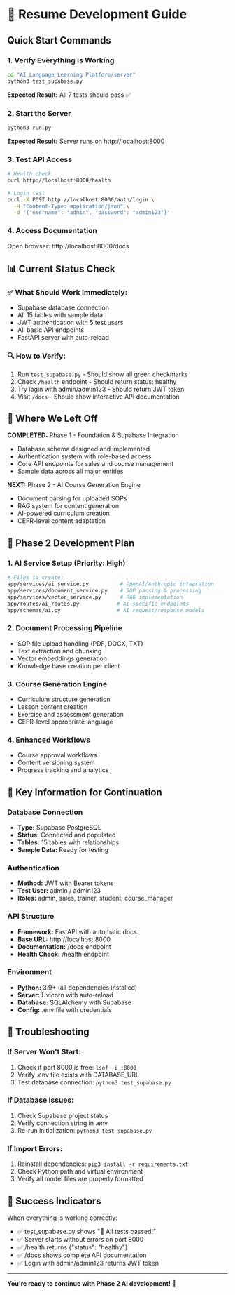 # 🚀 Resume Development Guide

## Quick Start Commands

### 1. Verify Everything is Working
```bash
cd "AI Language Learning Platform/server"
python3 test_supabase.py
```
**Expected Result:** All 7 tests should pass ✅

### 2. Start the Server  
```bash
python3 run.py
```
**Expected Result:** Server runs on http://localhost:8000

### 3. Test API Access
```bash
# Health check
curl http://localhost:8000/health

# Login test
curl -X POST http://localhost:8000/auth/login \
  -H "Content-Type: application/json" \
  -d '{"username": "admin", "password": "admin123"}'
```

### 4. Access Documentation
Open browser: http://localhost:8000/docs

## 📊 Current Status Check

### ✅ What Should Work Immediately:
- Supabase database connection
- All 15 tables with sample data
- JWT authentication with 5 test users
- All basic API endpoints
- FastAPI server with auto-reload

### 🔍 How to Verify:
1. Run `test_supabase.py` - Should show all green checkmarks
2. Check `/health` endpoint - Should return status: healthy
3. Try login with admin/admin123 - Should return JWT token
4. Visit `/docs` - Should show interactive API documentation

## 🎯 Where We Left Off

**COMPLETED:** Phase 1 - Foundation & Supabase Integration
- Database schema designed and implemented
- Authentication system with role-based access  
- Core API endpoints for sales and course management
- Sample data across all major entities

**NEXT:** Phase 2 - AI Course Generation Engine
- Document parsing for uploaded SOPs
- RAG system for content generation
- AI-powered curriculum creation
- CEFR-level content adaptation

## 🔧 Phase 2 Development Plan

### 1. AI Service Setup (Priority: High)
```bash
# Files to create:
app/services/ai_service.py          # OpenAI/Anthropic integration
app/services/document_service.py    # SOP parsing & processing  
app/services/vector_service.py      # RAG implementation
app/routes/ai_routes.py            # AI-specific endpoints
app/schemas/ai.py                  # AI request/response models
```

### 2. Document Processing Pipeline
- SOP file upload handling (PDF, DOCX, TXT)
- Text extraction and chunking
- Vector embeddings generation
- Knowledge base creation per client

### 3. Course Generation Engine
- Curriculum structure generation
- Lesson content creation
- Exercise and assessment generation
- CEFR-level appropriate language

### 4. Enhanced Workflows
- Course approval workflows
- Content versioning system
- Progress tracking and analytics

## 📝 Key Information for Continuation

### Database Connection
- **Type:** Supabase PostgreSQL
- **Status:** Connected and populated
- **Tables:** 15 tables with relationships
- **Sample Data:** Ready for testing

### Authentication  
- **Method:** JWT with Bearer tokens
- **Test User:** admin / admin123
- **Roles:** admin, sales, trainer, student, course_manager

### API Structure
- **Framework:** FastAPI with automatic docs
- **Base URL:** http://localhost:8000
- **Documentation:** /docs endpoint
- **Health Check:** /health endpoint

### Environment
- **Python:** 3.9+ (all dependencies installed)
- **Server:** Uvicorn with auto-reload
- **Database:** SQLAlchemy with Supabase
- **Config:** .env file with credentials

## 🚨 Troubleshooting

### If Server Won't Start:
1. Check if port 8000 is free: `lsof -i :8000`
2. Verify .env file exists with DATABASE_URL
3. Test database connection: `python3 test_supabase.py`

### If Database Issues:
1. Check Supabase project status
2. Verify connection string in .env
3. Re-run initialization: `python3 test_supabase.py`

### If Import Errors:
1. Reinstall dependencies: `pip3 install -r requirements.txt`
2. Check Python path and virtual environment
3. Verify all model files are properly formatted

## 🎉 Success Indicators

When everything is working correctly:
- ✅ test_supabase.py shows "🎉 All tests passed!"
- ✅ Server starts without errors on port 8000
- ✅ /health returns {"status": "healthy"}
- ✅ /docs shows complete API documentation
- ✅ Login with admin/admin123 returns JWT token

---

**You're ready to continue with Phase 2 AI development! 🚀**